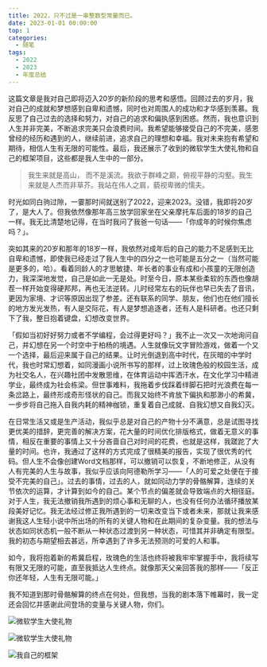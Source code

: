```yaml
---
title: 2022，只不过是一串整数型常量而已。
date: 2023-01-01 00:00:00
top: 1
categories:
  - 随笔
tags:
  - 2022
  - 2023
  - 年度总结
---
```


这篇文章是我对自己即将迈入20岁的新阶段的思考和感悟。回顾过去的岁月，我对自己的成就和梦想感到自卑和遗憾，同时也对周围人的成功和才华感到羡慕。我反思了自己过去的选择和努力，对自己的追求和偏执感到困惑。然而，我也意识到人生并非完美，不断追求完美只会浪费时间。我希望能够接受自己的不完美，感恩曾经的经历和遇到的人，继续前进，追求自己的理想和幸福。我对未来抱有希望和期待，相信人生有无限的可能性。最后，我还展示了收到的微软学生大使礼物和自己的框架项目，这些都是我人生中的一部分。

<!-- more -->

> 我生来就是高山， 而不是溪流。我欲于群峰之巅，俯视平静的沟壑。我生来就是人杰而非草芥。我站在伟人之肩，藐视卑微的懦夫。

时光如同白驹过隙，一霎那时间就送别了2022，迎来2023。没错，我即将20岁了，是大人了。但我依然像那年高三放学回家坐在父亲摩托车后面的18岁的自己一样。我无比清楚地记得，在当时我问了我爸一句话——「你成年的时候你焦虑吗？」。

突如其来的20岁和那年的18岁一样，我依然对成年后的自己的能力不足感到无比自卑和遗憾，即使我已经走过了我人生中的四分之一也可能是五分之一（当然可能是更多的，哈）。看着同龄人的才思敏捷、年长者的事业有成和小孩童的无限创造力，我深深地发觉，自己是如此一无是处。时至今日，原本某些柔软的东西也像胡茬一样开始变得硬邦邦，再也无法逆转。儿时经常左右的玩伴也早已失去了音讯，更因为家境、才识等原因出现了参差。还有联系的同学、朋友，他们也在他们擅长的地方发光发热，有人是交际花，有人是梦想追逐者，还有人是科研者。也还只剩下了我，整日抱着键盘，幻想改变世界。

「假如当初好好努力或者不学编程，会过得更好吗？」我不止一次又一次地询问自己，并幻想在另一个时空中于柏杨的境遇。人生就像玩文字冒险游戏，做着一个又一个选择，最后迎来属于自己的结果。让时光倒退到高中时代，在灰暗的中学时代，我也时常幻想着，如同漫画小说所书写的那样，过上玫瑰色般的校园生活，成为社交名人，在兴趣社团中发散思维，在体育运动中挥洒汗水，在文化学习中精进学业，最终成为社会栋梁。但世事难料，我拖着步伐踩着绊脚石把时光浪费在每一条岔路上，最终形成奇形怪状的自己。而我又始终不肯放下偏执和那渺小的希冀，一步步将自己拖入自我内耗的精神枷锁，重复着自己成就、自我幻想又自我幻灭。

在日常生活又或是生产活动，我似乎总是对自己的产物十分不满意，总是试图寻找更优美的措辞，更完善的解决方案，花大量的时间优化排版格式，做着无意义的事情，相反在重要的事情上又十分吝啬自己对时间的花费，也就是这样，我蹉跎了大量的时间。也许，我通过了这样的方式完成了很精美的报告，实现了很优秀的代码。但人生不会像创建Word文档那样，可以撤销可以恢复，不断地修正，从没有人有完美的人生与故事，我似乎应该向阿德勒所学习——「人的可爱之处便在于接受不完美的自己」。过去的事情，过去的人，就如同动力学的骨骼解算，连续的关节依次的运算，才计算到如今的自己。某个节点的偏差就会导致端点的大相径庭。对于人生，我无法撤销我所遇到的烦心事和无聊的人，也没有任何办法循环播放某段美好记忆。我无法经过修正我所遇到的一切来改变当下或者未来，那就让我来感谢我这人生轻小说中所出场的所有的关键人物和在此期间的复杂变量。我的想法与状态如同状态机一般不断从一种状态过渡到另一种状态，可惜其并非确定有限型。我的初态与期望相去甚远，所幸遇到了许多无法预测的可爱的人和事。

如今，我将抱着新的希冀启程，玫瑰色的生活也终将被我牢牢掌握手中，我将续写有限又无限的可能，直至我抵达人生终点。就像那天父亲回答我的那样——「反正你还年轻，人生有无限可能。」

我不知道到那时骨骼解算的终点在何处，但我想，当我的剧本落下帷幕时，我一定还会回忆并感谢此间登场的变量与关键人物，你们。

![微软学生大使礼物](https://source.yby.zone/upload/images/1673001914_kXWwvk9MlPx.png)

![微软学生大使礼物](https://source.yby.zone/upload/images/1673001934_jdtwTvxvVPa.png)

![我自己的框架](https://source.yby.zone/upload/images/1673002169_rnxVBPyjaNt.png)

